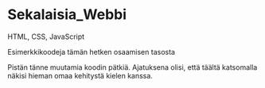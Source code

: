 # Sekalaisia_Webbi 
HTML, CSS, JavaScript

Esimerkkikoodeja tämän hetken osaamisen tasosta

Pistän tänne muutamia koodin pätkiä. Ajatuksena olisi, että täältä katsomalla näkisi hieman omaa kehitystä kielen kanssa. 
